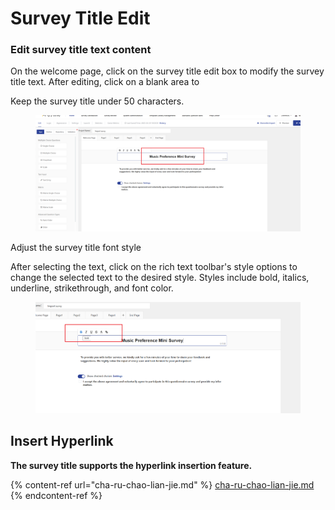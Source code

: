 # Survey Title Edit

### Edit survey title text content

On the welcome page, click on the survey title edit box to modify the survey title text. After editing, click on a blank area to

Keep the survey title under 50 characters.

<figure><img src="../../../.gitbook/assets/image (857).png" alt=""><figcaption></figcaption></figure>

Adjust the survey title font style

After selecting the text, click on the rich text toolbar's style options to change the selected text to the desired style. Styles include bold, italics, underline, strikethrough, and font color.

<figure><img src="../../../.gitbook/assets/image (858).png" alt=""><figcaption></figcaption></figure>

## **Insert Hyperlink**

**The survey title supports the hyperlink insertion feature.**



{% content-ref url="cha-ru-chao-lian-jie.md" %}
[cha-ru-chao-lian-jie.md](cha-ru-chao-lian-jie.md)
{% endcontent-ref %}
